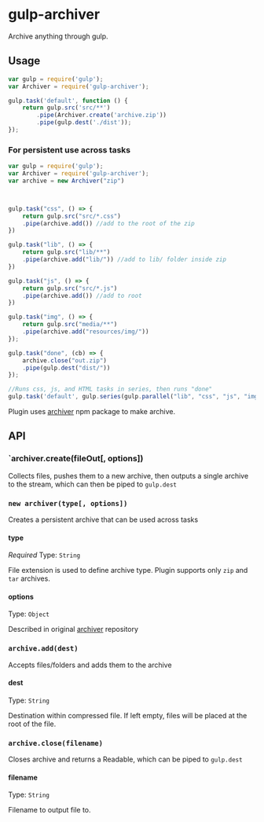 # gulp-archiver
Archive anything through gulp. 

## Usage

```js
var gulp = require('gulp');
var Archiver = require('gulp-archiver');

gulp.task('default', function () {
	return gulp.src('src/**')
		.pipe(Archiver.create('archive.zip'))
		.pipe(gulp.dest('./dist'));
});
```
### For persistent use across tasks

```js
var gulp = require('gulp');
var Archiver = require('gulp-archiver');
var archive = new Archiver("zip")



gulp.task("css", () => {
	return gulp.src("src/*.css")
	.pipe(archive.add()) //add to the root of the zip
})

gulp.task("lib", () => {
	return gulp.src("lib/**")
	.pipe(archive.add("lib/")) //add to lib/ folder inside zip
})

gulp.task("js", () => {
	return gulp.src("src/*.js")
	.pipe(archive.add()) //add to root
})

gulp.task("img", () => {
    return gulp.src("media/**")
    .pipe(archive.add("resources/img/")) 
});

gulp.task("done", (cb) => {
	archive.close("out.zip")
	.pipe(gulp.dest("dist/"))
});

//Runs css, js, and HTML tasks in series, then runs "done"
gulp.task('default', gulp.series(gulp.parallel("lib", "css", "js", "img"), "done"));
```

Plugin uses [archiver](https://www.npmjs.org/package/archiver) npm package to make archive. 

## API

### `archiver.create(fileOut[, options])

Collects files, pushes them to a new archive, then outputs a single archive to the stream, which can then be piped to `gulp.dest`

### `new archiver(type[, options])`

Creates a persistent archive that can be used across tasks

#### type

*Required*
Type: `String`

File extension is used to define archive type. Plugin supports only `zip` and `tar` archives.

#### options

Type: `Object`

Described in original [archiver](https://github.com/archiverjs/node-archiver#zip) repository


### `archive.add(dest)`

Accepts files/folders and adds them to the archive

#### dest

Type: `String`

Destination within compressed file. If left empty, files will be placed at the root of the file.

### `archive.close(filename)`

Closes archive and returns a Readable, which can be piped to `gulp.dest`

#### filename

Type: `String`

Filename to output file to.
